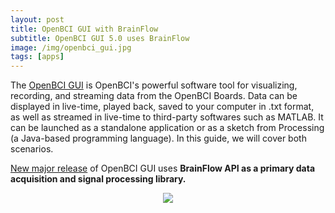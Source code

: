 ```yaml
---
layout: post
title: OpenBCI GUI with BrainFlow
subtitle: OpenBCI GUI 5.0 uses BrainFlow
image: /img/openbci_gui.jpg
tags: [apps]
---
```


The [OpenBCI GUI](https://github.com/OpenBCI/OpenBCI_GUI) is OpenBCI's powerful software tool for visualizing, recording, and streaming data from the OpenBCI Boards. Data can be displayed in live-time, played back, saved to your computer in .txt format, as well as streamed in live-time to third-party softwares such as MATLAB. It can be launched as a standalone application or as a sketch from Processing (a Java-based programming language). In this guide, we will cover both scenarios.

[New major release](https://openbci.com/community/gui-v5-release/) of OpenBCI GUI uses **BrainFlow API as a primary data acquisition and signal processing library.**

<p align="center">
    <img src="https://live.staticflickr.com/65535/49927795418_89d907a37f.jpg">
</p>
